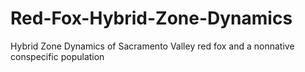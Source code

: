 # Red-Fox-Hybrid-Zone-Dynamics
Hybrid Zone Dynamics of Sacramento Valley red fox and a nonnative conspecific population
